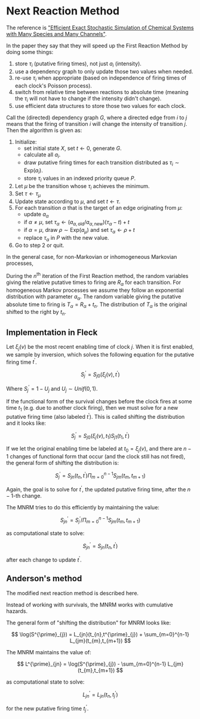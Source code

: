 # Next Reaction Method

The reference is ["Efficient Exact Stochastic Simulation of Chemical Systems with Many Species and Many Channels"](https://pubs.acs.org/doi/10.1021/jp993732q).

In the paper they say that they will speed up the First Reaction Method by doing some things:

  1. store $\tau_{i}$ (putative firing times), not just $a_{i}$ (intensity).
  2. use a dependency graph to only update those two values when needed.
  3. re-use $\tau_{i}$ when appropriate (based on independence of firing times of each clock's Poisson process).
  4. switch from relative time between reactions to absolute time (meaning the $\tau_{i}$ will not have to change if the intensity didn't change).
  5. use efficient data structures to store those two values for each clock.

Call the (directed) dependency graph $G$, where a directed edge from $i$ to $j$ means that the firing of transition $i$ will change the intensity of transition $j$. Then the algorithm is given as:

  1. Initialize:
      - set initial state $X$, set $t\leftarrow 0$, generate $G$.
      - calculate all $a_{i}$.
      - draw putative firing times for each transition distributed as $\tau_{i} \sim \text{Exp}(a_{i})$.
      - store $\tau_{i}$ values in an indexed priority queue $P$.
  2. Let $\mu$ be the transition whose $\tau_{i}$ achieves the minimum.
  3. Set $\tau \leftarrow \tau_{\mu}$
  4. Update state according to $\mu$, and set $t \leftarrow \tau$.
  5. For each transition $\alpha$ that is the target of an edge originating from $\mu$:
      - update $a_{\alpha}$
      - if $\alpha \neq \mu$, set $\tau_{\alpha} \leftarrow (a_{\alpha,\text{old}}/a_{\alpha,\text{new}})(\tau_{\alpha}-t)+t$
      - if $\alpha = \mu$, draw $\rho \sim \text{Exp}(a_{\mu})$ and set $\tau_{\alpha} \leftarrow \rho + t$
      - replace $\tau_{\alpha}$ in $P$ with the new value.
  6. Go to step 2 or quit.

In the general case, for non-Markovian or inhomogeneous Markovian processes, 


During the $n^{\text{th}}$ iteration of the First Reaction method, the random variables giving the relative putative times to firing are $R_{\alpha}$ for each transition. For homogeneous Markov processes we assume they follow an exponential distribution with parameter $a_{\alpha}$. The random variable giving the putative absolute time to firing is $T_{\alpha}=R_{\alpha}+t_{n}$. The distribution of $T_{\alpha}$ is the original shifted to the right by $t_{n}$.

## Implementation in Fleck

Let $\xi_{j}(v)$ be the most recent enabling time of clock $j$. When it is first enabled, we sample by inversion, which solves the following equation for the putative firing time $t^\prime$.

$$
S^{\prime}_{j} = S_{j0}(\xi_{j}(v),t^\prime)
$$

Where $S^{\prime}_{j} = 1 - U_{j}$ and $U_{j} \sim Unif(0,1)$.

If the functional form of the survival changes before the clock fires at some time $t_{1}$ (e.g. due to another clock firing), then we must solve for a new putative firing time (also labeled $t^\prime$). This is called shifting the distribution and it looks like:

$$
S^{\prime}_{j} = S_{j0}(\xi_{j}(v),t_{1}) S_{j1}(t_{1},t^\prime)
$$

If we let the original enabling time be labeled at $t_{0} = \xi_{j}(v)$, and there are $n-1$ changes of functional form that occur (and the clock still has not fired), the general form of shifting the distribution is:

$$
S^{\prime}_{j} = S_{jn}(t_{n},t^\prime) \Pi_{m=0}^{n-1} S_{jm}(t_{m},t_{m+1})
$$

Again, the goal is to solve for $t^\prime$, the updated putative firing time, after the $n-1$-th change.

The MNRM tries to do this efficiently by maintaining the value:

$$
S^{\prime}_{jn} = S^{\prime}_{j} / \Pi_{m=0}^{n-1} S_{jm}(t_{m},t_{m+1})
$$

as computational state to solve:

$$
S^{\prime}_{jn} = S_{jn}(t_{n},t^\prime)
$$

after each change to update $t^\prime$.

## Anderson's method

The modified next reaction method is described here.

Instead of working with survivals, the MNRM works with cumulative hazards.

The general form of "shifting the distribution" for MNRM looks like:

$$
\log(S^{\prime}_{j}) = L_{jn}(t_{n},t^{\prime}_{j}) + \sum_{m=0}^{n-1} L_{jm}(t_{m},t_{m+1})
$$

The MNRM maintains the value of:

$$
L^{\prime}_{jn} = \log(S^{\prime}_{j}) - \sum_{m=0}^{n-1} L_{jm}(t_{m},t_{m+1})
$$

as computational state to solve:

$$
L^{\prime}_{jn} = L_{jn}(t_{n},t^{\prime}_{j})
$$

for the new putative firing time $t^{\prime}_{j}$.